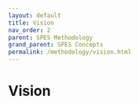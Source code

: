 ```yaml
---
layout: default
title: Vision
nav_order: 2
parent: SPES Methodology
grand_parent: SPES Concepts
permalink: /methodology/vision.html
---
```

# Vision
